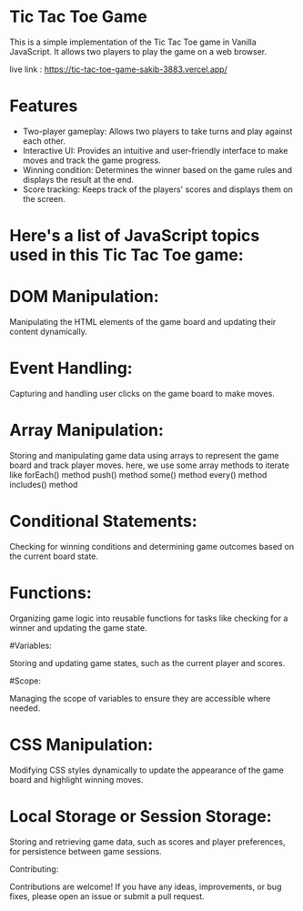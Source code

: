 # Tic Tac Toe Game
 
This is a simple implementation of the Tic Tac Toe game in Vanilla JavaScript. It allows two players to play the game on a web browser.

live link : https://tic-tac-toe-game-sakib-3883.vercel.app/

# Features

- Two-player gameplay: Allows two players to take turns and play against each other.
- Interactive UI: Provides an intuitive and user-friendly interface to make moves and track the game progress.
- Winning condition: Determines the winner based on the game rules and displays the result at the end.
- Score tracking: Keeps track of the players' scores and displays them on the screen.


# Here's a list of JavaScript topics  used in this Tic Tac Toe game:

# DOM Manipulation:

Manipulating the HTML elements of the game board and updating their content dynamically.

# Event Handling: 

Capturing and handling user clicks on the game board to make moves.

# Array Manipulation:

Storing and manipulating game data using arrays to represent the game board and track player moves. here, we use some array methods to iterate  like 
forEach()  method
push()  method
some()  method
every()  method
includes() method

# Conditional Statements:

Checking for winning conditions and determining game outcomes based on the current board state.

# Functions: 

Organizing game logic into reusable functions for tasks like checking for a winner and updating the game state.

#Variables: 

Storing and updating game states, such as the current player and scores.

#Scope:

Managing the scope of variables to ensure they are accessible where needed.

# CSS Manipulation: 

Modifying CSS styles dynamically to update the appearance of the game board and highlight winning moves.

# Local Storage or Session Storage:

Storing and retrieving game data, such as scores and player preferences, for persistence between game sessions.



Contributing:

Contributions are welcome! If you have any ideas, improvements, or bug fixes, please open an issue or submit a pull request.

